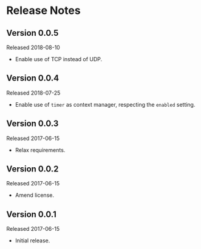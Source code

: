 Release Notes
=============


Version 0.0.5
-------------

Released 2018-08-10

* Enable use of TCP instead of UDP.

Version 0.0.4
-------------

Released 2018-07-25

* Enable use of `timer` as context manager, respecting the `enabled` setting.


Version 0.0.3
-------------

Released 2017-06-15

* Relax requirements.


Version 0.0.2
-------------

Released 2017-06-15

* Amend license.


Version 0.0.1
-------------

Released 2017-06-15

* Initial release.
